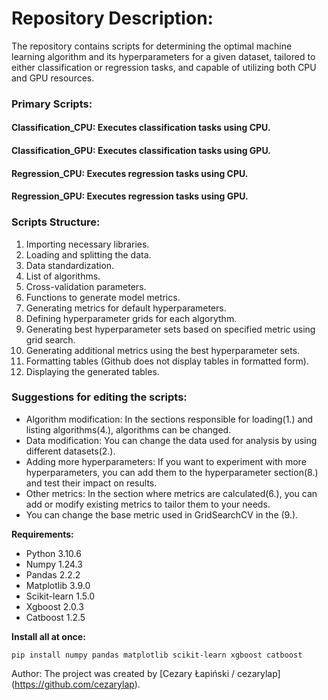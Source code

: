 # Repository Description:

The repository contains scripts for determining the optimal machine learning algorithm and its hyperparameters for a given dataset, tailored to either classification or regression tasks, and capable of utilizing both CPU and GPU resources.

### Primary Scripts:
#### Classification_CPU: Executes classification tasks using CPU.
#### Classification_GPU: Executes classification tasks using GPU.
#### Regression_CPU: Executes regression tasks using CPU.
#### Regression_GPU: Executes regression tasks using GPU.

### Scripts Structure:
1. Importing necessary libraries.
2. Loading and splitting the data.
3. Data standardization.
4. List of algorithms.
5. Cross-validation parameters.
6. Functions to generate model metrics.
7. Generating metrics for default hyperparameters.
8. Defining hyperparameter grids for each algorythm.
9. Generating best hyperparameter sets based on specified metric using grid search.
10. Generating additional metrics using the best hyperparameter sets.
11. Formatting tables (Github does not display tables in formatted form).
12. Displaying the generated tables.

### Suggestions for editing the scripts:
* Algorithm modification: In the sections responsible for loading(1.) and listing algorithms(4.), algorithms can be changed.
* Data modification: You can change the data used for analysis by using different datasets(2.).
* Adding more hyperparameters: If you want to experiment with more hyperparameters, you can add them to the hyperparameter section(8.) and test their impact on results.
* Other metrics: In the section where metrics are calculated(6.), you can add or modify existing metrics to tailor them to your needs.
* You can change the base metric used in GridSearchCV in the (9.).

**Requirements:**
* Python 3.10.6
* Numpy 1.24.3
* Pandas 2.2.2
* Matplotlib 3.9.0
* Scikit-learn 1.5.0
* Xgboost 2.0.3
* Catboost 1.2.5

**Install all at once:**
```
pip install numpy pandas matplotlib scikit-learn xgboost catboost
```

Author:
The project was created by [Cezary Łapiński / cezarylap] (https://github.com/cezarylap).


